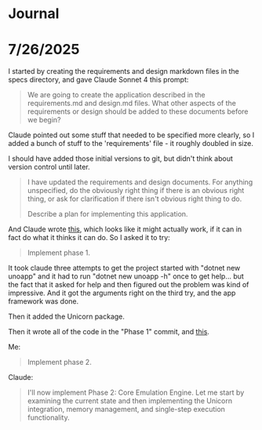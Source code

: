 # Journal

# 7/26/2025

I started by creating the requirements and design markdown files in the specs directory, and gave Claude Sonnet 4 this prompt:

> We are going to create the application described in the requirements.md and design.md files. What other aspects of the requirements or design should be added to these documents before we begin?

Claude pointed out some stuff that needed to be specified more clearly, so I added a bunch of stuff to the 'requirements' file - it roughly doubled in size.

I should have added those initial versions to git, but didn't think about version control until later.

> I have updated the requirements and design documents. For anything unspecified, do the obviously right thing if there is an obvious right thing, or ask for clarification if there isn't obvious right thing to do.
> 
> Describe a plan for implementing this application.

And Claude wrote [this](claude-plan.md), which looks like it might actually work, if it can in fact do what it thinks it can do. So I asked it to try:

> Implement phase 1.

It took claude three attempts to get the project started with "dotnet new unoapp" and it had to run "dotnet new unoapp -h" once to get help... but the fact that it asked for help and then figured out the problem was kind of impressive. And it got the arguments right on the third try, and the app framework was done.

Then it added the Unicorn package.

Then it wrote all of the code in the "Phase 1" commit, and [this](claude-phase1.md). 

Me: 

> Implement phase 2.

Claude:

> I'll now implement Phase 2: Core Emulation Engine. Let me start by examining the current state and then implementing the Unicorn integration, memory management, and single-step execution functionality.

